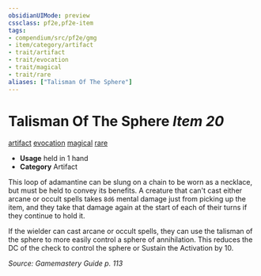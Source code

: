 ```yaml
---
obsidianUIMode: preview
cssclass: pf2e,pf2e-item
tags:
- compendium/src/pf2e/gmg
- item/category/artifact
- trait/artifact
- trait/evocation
- trait/magical
- trait/rare
aliases: ["Talisman Of The Sphere"]
---
```

# Talisman Of The Sphere *Item 20*  
[artifact](../../../Rules/traits/artifact-gmg.md)  [evocation](../../../Rules/traits/evocation.md)  [magical](../../../Rules/traits/magical.md)  [rare](../../../Rules/traits/rare.md)  

- **Usage** held in 1 hand
- **Category** Artifact

This loop of adamantine can be slung on a chain to be worn as a necklace, but must be held to convey its benefits. A creature that can't cast either arcane or occult spells takes `8d6` mental damage just from picking up the item, and they take that damage again at the start of each of their turns if they continue to hold it.

If the wielder can cast arcane or occult spells, they can use the talisman of the sphere to more easily control a sphere of annihilation. This reduces the DC of the check to control the sphere or Sustain the Activation by 10.

*Source: Gamemastery Guide p. 113*